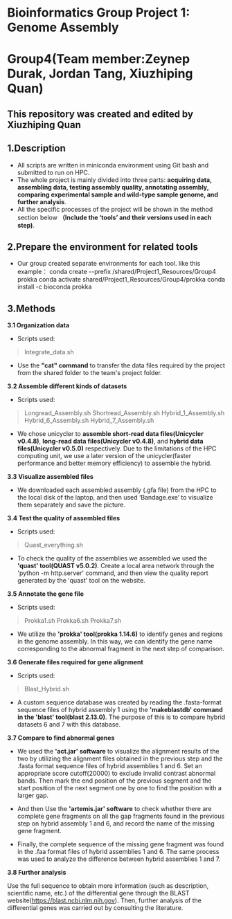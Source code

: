 # Bioinformatics Group Project 1: Genome Assembly
# Group4(Team member:Zeynep Durak, Jordan Tang, Xiuzhiping Quan)
## This repository was created and edited by Xiuzhiping Quan
##  1.Description
- All scripts are written in miniconda environment using Git bash and submitted to run on HPC.
- The whole project is mainly divided into three parts: **acquiring data, assembling data, testing assembly quality, annotating assembly, comparing experimental sample and wild-type sample genome, and further analysis**.
- All the specific processes of the project will be shown in the method section below **（Include the ‘tools’ and their versions used in each step)**.
##  2.Prepare the environment for related tools

- Our group created separate environments for each tool.
like this example：
conda create  --prefix /shared/Project1_Resources/Group4 prokka
conda activate shared/Project1_Resources/Group4/prokka
conda install -c bioconda prokka
## 3.Methods
 **3.1 Organization data**

- Scripts used: 
>Integrate_data.sh
- Use the **"cat" command** to transfer the data files required by the project from the shared folder to the team's project folder. 

**3.2 Assemble different kinds of datasets**
- Scripts used: 
>Longread_Assembly.sh 
>Shortread_Assembly.sh
>Hybrid_1_Assembly.sh
>Hybrid_6_Assembly.sh
>Hybrid_7_Assembly.sh
- We chose unicycler to **assemble short-read data files(Unicycler v0.4.8)**, **long-read data files(Unicycler v0.4.8)**, and **hybrid data files(Unicycler v0.5.0)** respectively. Due to the limitations of the HPC computing unit, we use a later version of the unicycler(faster performance and better memory efficiency) to assemble the hybrid.

**3.3 Visualize assembled files**

- We downloaded each assembled assembly (.gfa file) from the HPC to the local disk of the laptop, and then used ‘Bandage.exe’ to visualize them separately and save the picture.

**3.4 Test the quality of assembled files**
- Scripts used: 
>Quast_everything.sh
- To check the quality of the assemblies we assembled we used the **'quast' tool(QUAST v5.0.2)**. Create a local area network through the 'python -m http.server' command, and then view the quality report generated by the 'quast' tool on the website.

**3.5 Annotate the gene file**
- Scripts used: 
>Prokka1.sh
>Prokka6.sh
>Prokka7.sh
- We utilize the **'prokka' tool(prokka 1.14.6)** to identify genes and regions in the genome assembly. In this way, we can identify the gene name corresponding to the abnormal fragment in the next step of comparison.

**3.6 Generate files required for gene alignment**
- Scripts used: 
>Blast_Hybrid.sh
- A custom sequence database was created by reading the .fasta-format sequence files of hybrid assembly 1 using the **'makeblastdb' command in the 'blast' tool(blast 2.13.0)**. The purpose of this is to compare hybrid datasets 6 and 7 with this database.

**3.7 Compare to find abnormal genes**

- We used the **'act.jar' software** to visualize the alignment results of the two by utilizing the alignment files obtained in the previous step and the .fasta format sequence files of hybrid assemblies 1 and 6. Set an appropriate score cutoff(20000) to exclude invalid contrast abnormal bands. Then mark the end position of the previous segment and the start position of the next segment one by one to find the position with a larger gap.

- And then Use the **'artemis.jar' software** to check whether there are complete gene fragments on all the gap fragments found in the previous step on hybrid assembly 1 and 6, and record the name of the missing gene fragment.

- Finally, the complete sequence of the missing gene fragment was found in the .faa format files of hybrid assemblies 1 and 6.  The same process was used to analyze the difference between hybrid assemblies 1 and 7.

**3.8 Further analysis**

Use the full sequence to obtain more information (such as description, scientific name, etc.) of the differential gene through the BLAST  website(https://blast.ncbi.nlm.nih.gov). Then, further analysis of the differential genes was carried out by consulting the literature.
